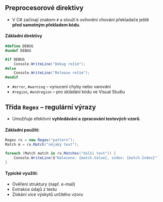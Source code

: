 ## Preprocesorové direktivy
- V C# začínají znakem `#` a slouží k ovlivnění chování překladače ještě **před samotným překladem kódu**.

#### Základní direktivy
```csharp
#define DEBUG
#undef DEBUG

#if DEBUG
    Console.WriteLine("Debug režim");
#else
    Console.WriteLine("Release režim");
#endif
```
- `#error`, `#warning` – vynucení chyby nebo varování
- `#region`, `#endregion` – pro skládání kódu ve Visual Studiu

## Třída `Regex` – regulární výrazy
- Umožňuje efektivní **vyhledávání a zpracování textových vzorů**.
#### Základní použití:
```csharp
Regex rx = new Regex("pattern");
Match m = rx.Match("nějaký text");

foreach (Match match in rx.Matches("další text")) {
    Console.WriteLine($"Nalezeno: {match.Value}, index: {match.Index}");
}
```

#### Typické využití:
- Ověření struktury (např. e-mail)
- Extrakce údajů z textu
- Získání více výskytů určitého vzoru
